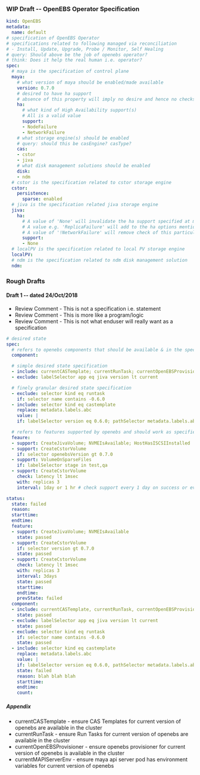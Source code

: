 
### WIP Draft -- OpenEBS Operator Specification
```yaml
kind: OpenEBS
metadata:
  name: default
# specification of OpenEBS Operator
# specifications related to following managed via reconciliation
# - Install, Update, Upgrade, Probe / Monitor, Self Healing
# query: Should above be the job of openebs operator?
# think: Does it help the real human i.e. operator?
spec:
  # maya is the specification of control plane
  maya:
    # what version of maya should be enabled/made available
    version: 0.7.0
    # desired to have ha support
    # absence of this property will imply no desire and hence no checks on the system
    ha:
      # what kind of High Availability support(s)
      # All is a valid value
      support:
      - NodeFailure
      - NetworkFailure
    # what storage engine(s) should be enabled
    # query: should this be casEngine? casType?
    cas:
    - cstor
    - jiva
    # what disk management solutions should be enabled
    disk:
    - ndm
  # cstor is the specification related to cstor storage engine
  cstor:
    persistence:
      sparse: enabled
  # jiva is the specification related jiva storage engine
  jiva:
    ha:
      # A value of 'None' will invalidate the ha support specified at maya level
      # A value e.g. 'ReplicaFailure' will add to the ha options mentioned at maya level
      # A value of '!NetworkFailure' will remove check of this particular ha support for jiva storage
      support:
      - None
  # localPV is the specification related to local PV storage engine
  localPV:
  # ndm is the specification related to ndm disk management solution
  ndm:
```

### Rough Drafts
#### Draft 1 -- dated 24/Oct/2018

- Review Comment - This is not a specification i.e. statement
- Review Comment - This is more like a program/logic
- Review Comment - This is not what enduser will really want as a specification

```yaml
# desired state
spec:
  # refers to openebs components that should be available & in the specified state
  component:

  # simple desired state specification
  - include: currentCASTemplate; currentRunTask; currentOpenEBSProvisioner; currentMAPIServerEnv
  - exclude: labelSelector app eq jiva version lt current

  # finely granular desired state specification
  - exclude: selector kind eq runtask
    if: selector name contains -0.6.0
  - include: selector kind eq castemplate
    replace: metadata.labels.abc
    value: |
    if: labelSelector version eq 0.6.0; pathSelector metadata.labels.abc ne default

  # refers to features supported by openebs and should work as specified here
  feaure:
  - support: CreateJivaVolume; NVMEIsAvailable; HostHasISCSIInstalled
  - support: CreateCstorVolume
    if: selector openebsVersion gt 0.7.0
  - support: VolumeOnSparseFiles
    if: labelSelector stage in test,qa
  - support: CreateCstorVolume
    check: latency lt 1msec
    with: replicas 3
    interval: 1day or 1 hr # check support every 1 day on success or every 1 hr on failure

status:
  state: failed
  reason:
  starttime:
  endtime:
  feature:
  - support: CreateJivaVolume; NVMEIsAvailable
    state: passed
  - support: CreateCstorVolume
    if: selector version gt 0.7.0
    state: passed
  - support: CreateCstorVolume
    check: latency lt 1msec
    with: replicas 3
    interval: 3days
    state: passed
    starttime:
    endtime:
    prevState: failed
  component:
  - include: currentCASTemplate, currentRunTask, currentOpenEBSProvisioner
    state: passed
  - exclude: labelSelector app eq jiva version lt current
    state: passed
  - exclude: selector kind eq runtask
    if: selector name contains -0.6.0
    state: passed
  - include: selector kind eq castemplate
    replace: metadata.labels.abc
    value: |
    if: labelSelector version eq 0.6.0, pathSelector metadata.labels.abc ne default
    state: failed
    reason: blah blah blah
    starttime:
    endtime:
    count:
```

##### Appendix
- currentCASTemplate - ensure CAS Templates for current version of openebs are available in the cluster
- currentRunTask - ensure Run Tasks for current version of openebs are available in the cluster
- currentOpenEBSProvisioner - ensure openebs provisioner for current version of openebs is available in the cluster
- currentMAPIServerEnv - ensure maya api server pod has environment variables for current version of openebs
